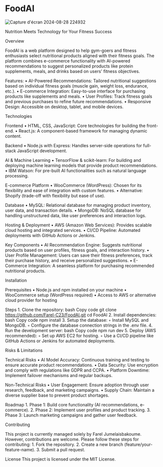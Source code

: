 # FoodAI
  ![Capture d'écran 2024-08-28 224932](https://github.com/user-attachments/assets/18156db5-4d61-4d40-8ae5-9cfe6e289cb0)

Nutrition Meets Technology for Your Fitness Success

Overview

FoodAI is a web platform designed to help gym-goers and fitness enthusiasts select nutritional products aligned with their fitness goals. The platform combines e-commerce functionality with AI-powered recommendations to suggest personalized products like protein supplements, meals, and drinks based on users' fitness objectives.

Features:
    • AI-Powered Recommendations: Tailored nutritional suggestions based on individual fitness goals (muscle gain, weight loss, endurance, etc.).
    • E-commerce Integration: Easy-to-use interface for purchasing products like supplements and meals.
    • User Profiles: Track fitness goals and previous purchases to refine future recommendations.
    • Responsive Design: Accessible on desktop, tablet, and mobile devices.
    
Technologies

Frontend
    • HTML, CSS, JavaScript: Core technologies for building the front-end.
    • React.js: A component-based framework for managing dynamic content.
    
Backend
    • Node.js with Express: Handles server-side operations for full-stack JavaScript development.
    
AI & Machine Learning
    • TensorFlow & scikit-learn: For building and deploying machine learning models that provide product recommendations.
    • IBM Watson: For pre-built AI functionalities such as natural language processing.
    
E-commerce Platform
    • WooCommerce (WordPress): Chosen for its flexibility and ease of integration with custom features.
    • Alternative: Shopify (trade-off with flexibility but ease of use).
    
Database
    • MySQL: Relational database for managing product inventory, user data, and transaction details.
    • MongoDB: NoSQL database for handling unstructured data, like user preferences and interaction logs.
    
Hosting & Deployment
    • AWS (Amazon Web Services): Provides scalable cloud hosting and integrated services.
    • CI/CD Pipeline: Automated deployments with GitHub Actions or Jenkins.
    
Key Components
    • AI Recommendation Engine: Suggests nutritional products based on user profiles, fitness goals, and interaction history.
    • User Profile Management: Users can save their fitness preferences, track their purchase history, and receive personalized suggestions.
    • E-Commerce Integration: A seamless platform for purchasing recommended nutritional products.
    
Installation

Prerequisites
    • Node.js and npm installed on your machine
    • WooCommerce setup (WordPress required)
    • Access to AWS or alternative cloud provider for hosting
    
Steps
    1. Clone the repository:
       bash
       Copy code
       git clone https://github.com/Farel-C23/FoodAI.git
       cd FoodAI
    2. Install dependencies:
       bash
       Copy code
       npm install
    3. Setup the database:
        ◦ Install MySQL and MongoDB.
        ◦ Configure the database connection strings in the .env file.
    4. Run the development server:
       bash
       Copy code
       npm run dev
    5. Deploy (AWS recommended):
        ◦ Set up AWS EC2 for hosting.
        ◦ Use a CI/CD pipeline like GitHub Actions or Jenkins for automated deployments.
        
Risks & Limitations

Technical Risks
    • AI Model Accuracy: Continuous training and testing to ensure accurate product recommendations.
    • Data Security: Use encryption and comply with regulations like GDPR and CCPA.
    • Platform Downtime: Implement failover mechanisms and regular backups.
    
Non-Technical Risks
    • User Engagement: Ensure adoption through user research, feedback, and marketing campaigns.
    • Supply Chain: Maintain a diverse supplier base to prevent product shortages.
    
Roadmap
    1. Phase 1: Build core functionality (AI recommendations, e-commerce).
    2. Phase 2: Implement user profiles and product tracking.
    3. Phase 3: Launch marketing campaigns and gather user feedback.
    
Contributing

This project is currently managed solely by Farel Jumelaisbakoume. However, contributions are welcome. Please follow these steps for contributing:
    1. Fork the repository.
    2. Create a new branch (feature/your-feature-name).
    3. Submit a pull request.
    
License
This project is licensed under the MIT License.
